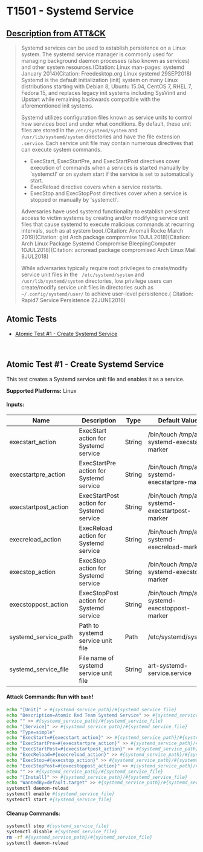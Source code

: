 # T1501 - Systemd Service

## [Description from ATT&CK](https://attack.mitre.org/wiki/Technique/T1501)

<blockquote>Systemd services can be used to establish persistence on a Linux system. The systemd service manager is commonly used for managing background daemon processes (also known as services) and other system resources.(Citation: Linux man-pages: systemd January 2014)(Citation: Freedesktop.org Linux systemd 29SEP2018) Systemd is the default initialization (init) system on many Linux distributions starting with Debian 8, Ubuntu 15.04, CentOS 7, RHEL 7, Fedora 15, and replaces legacy init systems including SysVinit and Upstart while remaining backwards compatible with the aforementioned init systems.

Systemd utilizes configuration files known as service units to control how services boot and under what conditions. By
default, these unit files are stored in the <code>/etc/systemd/system</code> and <code>/usr/lib/systemd/system</code>
directories and have the file extension <code>.service</code>. Each service unit file may contain numerous directives
that can execute system commands.

* ExecStart, ExecStartPre, and ExecStartPost directives cover execution of commands when a services is started manually
  by 'systemctl' or on system start if the service is set to automatically start.
* ExecReload directive covers when a service restarts.
* ExecStop and ExecStopPost directives cover when a service is stopped or manually by 'systemctl'.

Adversaries have used systemd functionality to establish persistent access to victim systems by creating and/or
modifying service unit files that cause systemd to execute malicious commands at recurring intervals, such as at system
boot.(Citation: Anomali Rocke March 2019)(Citation: gist Arch package compromise 10JUL2018)(Citation: Arch Linux Package
Systemd Compromise BleepingComputer 10JUL2018)(Citation: acroread package compromised Arch Linux Mail 8JUL2018)

While adversaries typically require root privileges to create/modify service unit files in the <code>
/etc/systemd/system</code> and <code>/usr/lib/systemd/system</code> directories, low privilege users can create/modify
service unit files in directories such as <code>~/.config/systemd/user/</code> to achieve user-level persistence.(
Citation: Rapid7 Service Persistence 22JUNE2016)</blockquote>

## Atomic Tests

- [Atomic Test #1 - Create Systemd Service](#atomic-test-1---create-systemd-service)

<br/>

## Atomic Test #1 - Create Systemd Service

This test creates a Systemd service unit file and enables it as a service.

**Supported Platforms:** Linux

#### Inputs:

| Name | Description | Type | Default Value | 
|------|-------------|------|---------------|
| execstart_action | ExecStart action for Systemd service | String | /bin/touch /tmp/art-systemd-execstart-marker|
| execstartpre_action | ExecStartPre action for Systemd service | String | /bin/touch /tmp/art-systemd-execstartpre-marker|
| execstartpost_action | ExecStartPost action for Systemd service | String | /bin/touch /tmp/art-systemd-execstartpost-marker|
| execreload_action | ExecReload action for Systemd service | String | /bin/touch /tmp/art-systemd-execreload-marker|
| execstop_action | ExecStop action for Systemd service | String | /bin/touch /tmp/art-systemd-execstop-marker|
| execstoppost_action | ExecStopPost action for Systemd service | String | /bin/touch /tmp/art-systemd-execstoppost-marker|
| systemd_service_path | Path to systemd service unit file | Path | /etc/systemd/system|
| systemd_service_file | File name of systemd service unit file | String | art-systemd-service.service|

#### Attack Commands: Run with `bash`!

```bash
echo "[Unit]" > #{systemd_service_path}/#{systemd_service_file}
echo "Description=Atomic Red Team Systemd Service" >> #{systemd_service_path}/#{systemd_service_file}
echo "" >> #{systemd_service_path}/#{systemd_service_file}
echo "[Service]" >> #{systemd_service_path}/#{systemd_service_file}
echo "Type=simple"
echo "ExecStart=#{execstart_action}" >> #{systemd_service_path}/#{systemd_service_file}
echo "ExecStartPre=#{execstartpre_action}" >> #{systemd_service_path}/#{systemd_service_file}
echo "ExecStartPost=#{execstartpost_action}" >> #{systemd_service_path}/#{systemd_service_file}
echo "ExecReload=#{execreload_action}" >> #{systemd_service_path}/#{systemd_service_file}
echo "ExecStop=#{execstop_action}" >> #{systemd_service_path}/#{systemd_service_file}
echo "ExecStopPost=#{execstoppost_action}" >> #{systemd_service_path}/#{systemd_service_file}
echo "" >> #{systemd_service_path}/#{systemd_service_file}
echo "[Install]" >> #{systemd_service_path}/#{systemd_service_file}
echo "WantedBy=default.target" >> #{systemd_service_path}/#{systemd_service_file}
systemctl daemon-reload
systemctl enable #{systemd_service_file}
systemctl start #{systemd_service_file}
```

#### Cleanup Commands:

```bash
systemctl stop #{systemd_service_file}
systemctl disable #{systemd_service_file}
rm -rf #{systemd_service_path}/#{systemd_service_file}
systemctl daemon-reload
```

<br/>
